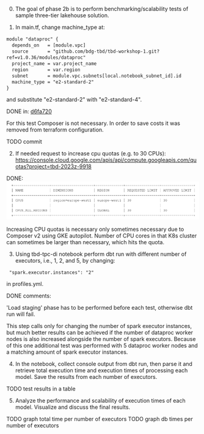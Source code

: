 0. The goal of phase 2b is to perform benchmarking/scalability tests of sample three-tier lakehouse solution.

1. In main.tf, change machine_type at:

```
module "dataproc" {
  depends_on   = [module.vpc]
  source       = "github.com/bdg-tbd/tbd-workshop-1.git?ref=v1.0.36/modules/dataproc"
  project_name = var.project_name
  region       = var.region
  subnet       = module.vpc.subnets[local.notebook_subnet_id].id
  machine_type = "e2-standard-2"
}
```

and substitute "e2-standard-2" with "e2-standard-4".

  DONE in:
  [d6fa720](https://github.com/karolstepanienko/tbd-workshop-1/commit/d6fa720c4a2fd6991b32c6f338b775a7d031099f)

  For this test Composer is not necessary. In order to save costs it was removed from terraform configuration.

  TODO commit

2. If needed request to increase cpu quotas (e.g. to 30 CPUs): 
https://console.cloud.google.com/apis/api/compute.googleapis.com/quotas?project=tbd-2023z-9918

  DONE:
  ![quota.png](doc/figures/phase2/quota.png)

  Increasing CPU quotas is necessary only sometimes necessary due to Composer v2 using GKE autopilot. Number of CPU cores in that K8s cluster can sometimes be larger than necessary, which hits the quota.

3. Using tbd-tpc-di notebook perform dbt run with different number of executors, i.e., 1, 2, and 5, by changing:
```
 "spark.executor.instances": "2"
```

in profiles.yml.


  DONE comments:

  'Load staging' phase has to be performed before each test, otherwise dbt run will fail.

  This step calls only for changing the number of spark executor instances, but much better results can be achieved if the number of dataproc worker nodes is also increased alongside the number of spark executors. Because of this one additional test was performed with 5 dataproc worker nodes and a matching amount of spark executor instances.

4. In the notebook, collect console output from dbt run, then parse it and retrieve total execution time and execution times of processing each model. Save the results from each number of executors.

TODO test results in a table

5. Analyze the performance and scalability of execution times of each model. Visualize and discuss the final results.

TODO graph total time per number of executors
TODO graph db times per number of executors
